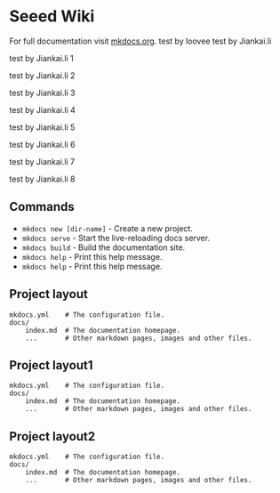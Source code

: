 # Seeed Wiki

For full documentation visit [mkdocs.org](http://mkdocs.org).
test by loovee
test by Jiankai.li

test by Jiankai.li 1

test by Jiankai.li 2

test by Jiankai.li 3

test by Jiankai.li 4

test by Jiankai.li 5

test by Jiankai.li 6

test by Jiankai.li 7

test by Jiankai.li 8
## Commands

* `mkdocs new [dir-name]` - Create a new project.
* `mkdocs serve` - Start the live-reloading docs server.
* `mkdocs build` - Build the documentation site.
* `mkdocs help` - Print this help message.
* `mkdocs help` - Print this help message.

## Project layout

    mkdocs.yml    # The configuration file.
    docs/
        index.md  # The documentation homepage.
        ...       # Other markdown pages, images and other files.

## Project layout1

    mkdocs.yml    # The configuration file.
    docs/
        index.md  # The documentation homepage.
        ...       # Other markdown pages, images and other files.

## Project layout2

    mkdocs.yml    # The configuration file.
    docs/
        index.md  # The documentation homepage.
        ...       # Other markdown pages, images and other files.
